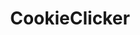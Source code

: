 ---
title: CookieClicker
crosslinks:
- LegacyTheOrteilGame
- xkcd
- nocontext
- me_irl
- Pincus
- MildlyOCD
- cookieclickercsstest
- phish
- pathofexile
- announcements
- samuraijack
- incremental_games
- livven
- Serendipity
---